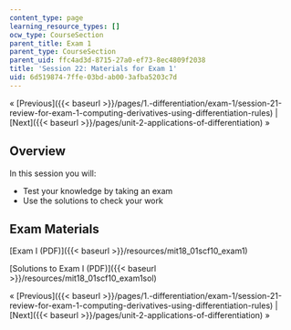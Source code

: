 ```yaml
---
content_type: page
learning_resource_types: []
ocw_type: CourseSection
parent_title: Exam 1
parent_type: CourseSection
parent_uid: ffc4ad3d-8715-27a0-ef73-8ec4809f2038
title: 'Session 22: Materials for Exam 1'
uid: 6d519874-7ffe-03bd-ab00-3afba5203c7d
---
```


« [Previous]({{< baseurl >}}/pages/1.-differentiation/exam-1/session-21-review-for-exam-1-computing-derivatives-using-differentiation-rules) | [Next]({{< baseurl >}}/pages/unit-2-applications-of-differentiation) »

Overview
--------

In this session you will:

*   Test your knowledge by taking an exam
*   Use the solutions to check your work

Exam Materials
--------------

[Exam I (PDF)]({{< baseurl >}}/resources/mit18_01scf10_exam1)

[Solutions to Exam I (PDF)]({{< baseurl >}}/resources/mit18_01scf10_exam1sol)

« [Previous]({{< baseurl >}}/pages/1.-differentiation/exam-1/session-21-review-for-exam-1-computing-derivatives-using-differentiation-rules) | [Next]({{< baseurl >}}/pages/unit-2-applications-of-differentiation) »